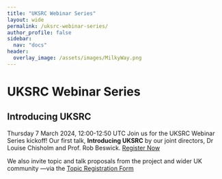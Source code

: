 ```yaml
---
title: "UKSRC Webinar Series"
layout: wide
permalink: /uksrc-webinar-series/
author_profile: false
sidebar:
  nav: "docs"
header:
  overlay_image: /assets/images/MilkyWay.png 
---
```

# UKSRC Webinar Series

## Introducing UKSRC
Thursday 7 March 2024, 12:00-12:50 UTC
Join us for the UKSRC Webinar Series kickoff! Our first talk, **Introducing UKSRC** by our joint directors, Dr Louise Chisholm and Prof. Rob Beswick. [Register Now](https://ucl.zoom.us/webinar/register/WN_KjZPMsjERuyV7-aH43zOpQ#/registration)

We also invite topic and talk proposals from the project and wider UK community —via the [Topic Registration Form](https://forms.office.com/Pages/ResponsePage.aspx?id=_oivH5ipW0yTySEKEdmlwnuzZyJATQZOhPBZeU6-YipUREJYV1VOQzVTWTdMUlYwUldETU4yN0FMRC4u)
